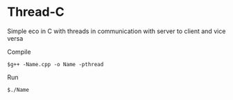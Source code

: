 # Thread-C
Simple eco in C with threads in communication with server to client and vice versa

Compile

```
$g++ -Name.cpp -o Name -pthread
```

Run
```
$./Name
```
